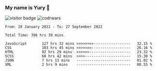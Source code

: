 ### My name is Yury 👋 
![visitor badge](https://visitor-badge.glitch.me/badge?page_id=litury.visitor-badge&left_text=My%20Page%20Visitors)  ![codrwars](https://www.codewars.com/users/litury/badges/micro) 


<!--START_SECTION:waka-->

```text
From: 28 January 2022 - To: 27 September 2022

Total Time: 396 hrs 39 mins

JavaScript       127 hrs 32 mins >>>>>>>>-----------------   32.15 %
CSS              103 hrs 45 mins >>>>>>>------------------   26.16 %
HTML             92 hrs 29 mins  >>>>>>-------------------   23.32 %
SCSS             60 hrs 42 mins  >>>>---------------------   15.30 %
JSON             7 hrs 13 mins   -------------------------   01.82 %
XML              2 hrs 9 mins    -------------------------   00.55 %
```

<!--END_SECTION:waka-->

